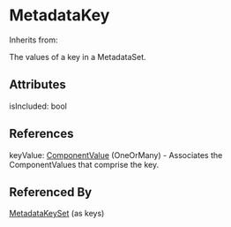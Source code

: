 
# MetadataKey

Inherits from: [](..//.md)



The values of a key in a MetadataSet.

## Attributes

isIncluded: bool



## References

keyValue: [ComponentValue](../MetadataStructureDefinitions/ComponentValue.md) (OneOrMany) - Associates the ComponentValues that comprise the key.



## Referenced By

[MetadataKeySet](MetadataKeySet.md) (as keys)


